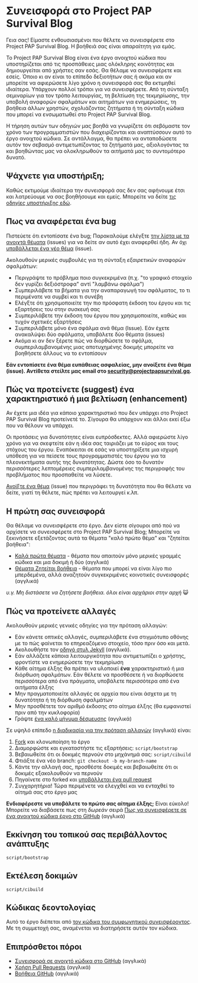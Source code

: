 # Συνεισφορά στο Project PAP Survival Blog

Γεια σας! Είμαστε ενθουσιασμένοι που θέλετε να συνεισφέρετε στο Project PAP Survival Blog. Η βοήθειά σας είναι απαραίτητη για εμάς.

Το Project PAP Survival Blog είναι ένα έργο ανοιχτού κώδικα που υποστηρίζεται από τις προσπάθειες μιας ολόκληρης κοινότητας και δημιουργείται από χρήστες σαν εσάς. Θα θέλαμε να συνεισφέρετε και εσείς. Όποιο κι αν είναι το επίπεδο δεξιοτήτων σας ή ακόμα και αν μπορείτε να αφιερώσετε λίγο χρόνο η συνεισφορά σας θα εκτιμηθεί ιδιαίτερα. Υπάρχουν πολλοί τρόποι για να συνεισφέρετε. Από τη σύνταξη σεμιναρίων για τον τρόπο λειτουργίας, τη βελτίωση της τεκμηρίωσης, την υποβολή αναφορών σφαλμάτων και αιτημάτων για ενημερώσεις, τη βοήθεια άλλων χρηστών, σχολιάζοντας ζητήματα ή τη σύνταξη κώδικα που μπορεί να ενσωματωθεί στο Project PAP Survival Blog.

Η τήρηση αυτών των οδηγιών μας βοηθά να γνωρίζετε ότι σεβόμαστε τον χρόνο των προγραμματιστών που διαχειρίζονται και αναπτύσσουν αυτό το έργο ανοιχτού κώδικα. Σε αντάλλαγμα, θα πρέπει να ανταποδώσετε αυτόν τον σεβασμό αντιμετωπίζοντας τα ζητήματά μας, αξιολογόντας τα και βοηθώντας μας να ολοκληρωθούν τα αιτήματά μας το συντομότερο δυνατό.


## Ψάχνετε για υποστήριξη;

Καθώς εκτιμούμε ιδιαίτερα την συνεισφορά σας δεν σας αφήνουμε έτσι και λατρεύουμε να σας βοηθήσουμε και εμείς. Μπορείτε να δείτε [τις οδηγίες υποστήριξης εδώ](SUPPORT.md).

## Πως να αναφέρεται ένα bug

Πιστεύετε ότι εντοπίσατε ένα bug; Παρακαλούμε ελέγξτε [την λίστα με τα ανοιχτά θέματα](https://github.com/kostaspapoutsisweb/projectpapsurvivalblog/issues) (issues) για να δείτε αν αυτό έχει αναφερθεί ήδη. Αν όχι [υποβάλλεται ένα νέο θέμα](https://github.com/kostaspapoutsisweb/projectpapsurvivalblog/issues/new) (issue).

Ακολουθούν μερικές συμβουλές για τη σύνταξη *εξαιρετικών* αναφορών σφαλμάτων:

* Περιγράψτε το πρόβλημα ποιο συγκεκριμένα (π.χ. "το γραφικό στοιχείο δεν γυρίζει δεξιόστροφα" αντί "λαμβάνω σφάλμα")
* Συμπεριλάβετε τα βήματα για την αναπαραγωγή του σφάλματος, το τι περιμένατε να συμβεί και τι συνέβη
* Ελέγξτε ότι χρησιμοποιείτε την πιο πρόσφατη έκδοση του έργου και τις εξαρτήσεις του στην συσκευή σας
* Συμπεριλάβετε την έκδοση του έργου που χρησιμοποιείτε, καθώς και τυχόν σχετικές εξαρτήσεις
* Συμπεριλάβετε μόνο ένα σφάλμα ανά θέμα (Issue). Εάν έχετε ανακαλύψει δύο σφάλματα, υποβάλετε δύο θέματα (issues)
* Ακόμα κι αν δεν ξέρετε πώς να διορθώσετε το σφάλμα, συμπεριλαμβανομένης μιας αποτυχημένης δοκιμής μπορείτε να βοηθήσετε άλλους να το εντοπίσουν

**Εάν εντοπίσετε ένα θέμα ευπάθειας ασφαλείας, μην ανοίξετε ένα θέμα (issue). Αντίθετα στείλτε μας email στο security@projectpapsurvival.gq.**

## Πώς να προτείνετε (suggest) ένα χαρακτηριστικό ή μια βελτίωση (enhancement)

Αν έχετε μια ιδέα για κάποιο χαρακτηριστικό που δεν υπάρχει στο Project PAP Survival Blog προτείνετέ το. Σίγουρα θα υπάρχουν και άλλοι εκεί έξω που να θέλουν να υπάρχει.

Οι προτάσεις για δυνατότητες είναι ευπρόσδεκτες. Αλλά αφιερώστε λίγο χρόνο για να σκεφτείτε εάν η ιδέα σας ταιριάζει με το εύρος και τους στόχους του έργου. Εναπόκειται σε εσάς να υποστηρίξετε μια ισχυρή υπόθεση για να πείσετε τους προγραμματιστές του έργου για τα πλεονεκτήματα αυτής της δυνατότητας. Δώστε όσο το δυνατόν περισσότερες λεπτομέρειες συμπεριλαμβανομένης της περιγραφής του προβλήματος που προσπαθείτε να λύσετε.

[Ανοίξτε ένα θέμα](https://github.com/kostaspapoutsisweb/projectpapsurvivalblog/issues/new) (issue) που περιγράφει τη δυνατότητα που θα θέλατε να δείτε, γιατί τη θέλετε, πώς πρέπει να λειτουργεί κ.λπ.



## Η πρώτη σας συνεισφορά

Θα θέλαμε να συνεισφέρετε στο έργο. Δεν είστε σίγουροι από πού να αρχίσετε να συνεισφέρετε στο Project PAP Survival Blog; Μπορείτε να ξεκινήσετε εξετάζοντας αυτά τα θέματα "καλό πρώτο θέμα" και "ζητείται βοήθεια":

* [Καλά πρώτα θέματα](https://github.com/pages-themes/cayman/issues?q=is%3Aissue+is%3Aopen+label%3A%22good+first+issue%22) - θέματα που απαιτούν μόνο μερικές γραμμές κώδικα και μια δοκιμή ή δύο (αγγλικά)
* [Θέματα Ζητείται βοήθεια](https://github.com/pages-themes/cayman/issues?q=is%3Aissue+is%3Aopen+label%3A%22help+wanted%22) - θέματα που μπορεί να είναι λίγο πιο μπερδεμένα, αλλά αναζητούν συγκεκριμένες κοινοτικές συνεισφορές (αγγλικά)

*υ.γ. Μη διστάσετε να ζητήσετε βοήθεια. όλοι είναι αρχάριοι στην αρχή* :smiley_cat:

## Πώς να προτείνετε αλλαγές

Ακολουθούν μερικές γενικές οδηγίες για την πρόταση αλλαγών:

* Εάν κάνετε οπτικές αλλαγές, συμπεριλάβετε ένα στιγμιότυπο οθόνης με το πώς φαίνεται το επηρεαζόμενο στοιχείο, τόσο πριν όσο και μετά.
* Ακολουθήστε τον [οδηγό στυλ Jekyll](https://ben.balter.com/jekyll-style-guide) (αγγλικά).
* Εάν αλλάζετε κάποια λειτουργικότητα που αντιμετωπίζει ο χρήστης, φροντίστε να ενημερώσετε την τεκμηρίωση
* Κάθε αίτημα έλξης θα πρέπει να υλοποιεί **ένα** χαρακτηριστικό ή μια διόρθωση σφαλμάτων. Εάν θέλετε να προσθέσετε ή να διορθώσετε περισσότερα από ένα πράγματα, υποβάλετε περισσότερα από ένα αιτήματα έλξης
* Μην πραγματοποιείτε αλλαγές σε αρχεία που είναι άσχετα με τη δυνατότητα ή τη διόρθωση σφαλμάτων
* Μην προσθέτετε τον αριθμό έκδοσης στο αίτημα έλξης (θα εμφανιστεί πριν από την κυκλοφορία)
* Γράψτε [ένα καλό μήνυμα δέσμευσης](http://tbaggery.com/2008/04/19/a-note-about-git-commit-messages.html) (αγγλικά)

Σε υψηλό επίπεδο [η διαδικασία για την πρόταση αλλαγών](https://guides.github.com/introduction/flow/) (αγγλικά) είναι:

1. [Fork](https://github.com/kostaspapoutsisweb/projectpapsurvivalblog/fork) και κλονωποίηση το έργο
2. Διαμορφώστε και εγκαταστήστε τις εξαρτήσεις: `script/bootstrap`
3. Βεβαιωθείτε ότι οι δοκιμές περνούν στο μηχάνημά σας: `script/cibuild`
4. Φτιάξτε ένα νέο branch: `git checkout -b my-branch-name`
5. Κάντε την αλλαγή σας, προσθέστε δοκιμές και βεβαιωθείτε ότι οι δοκιμές εξακολουθούν να περνούν
6. Πηγαίνετε στο forked και [υποβάλλεται ένα pull request](https://github.com/kostaspapoutsisweb/projectpapsurvivalblog/compare)
7. Συγχαρητήρια! Τώρα περιμένετε να ελεγχθεί και να ενταχθεί το αίτημά σας στο έργο μας

**Ενδιαφέρεστε να υποβάλετε το πρώτο σας αίτημα έλξης;** Είναι εύκολο! Μπορείτε να διαβάσετε πως στη *δωρεάν* σειρά [Πως να συνεισφέρετε σε ένα ανοιχτού κώδικα έργο στο GitHub](https://app.egghead.io/playlists/how-to-contribute-to-an-open-source-project-on-github) (αγγλικά)

## Εκκίνηση του τοπικού σας περιβάλλοντος ανάπτυξης

`script/bootstrap`

## Εκτέλεση δοκιμών

`script/cibuild`

## Κώδικας δεοντολογίας

Αυτό το έργο διέπεται από [τον κώδικα του συμφωνητικού συνεισφέροντος](CODE_OF_CONDUCT.md). Με τη συμμετοχή σας, αναμένεται να διατηρήσετε αυτόν τον κώδικα.

## Επιπρόσθετοι πόροι
* [Συνεισφορά σε ανοιχτό κώδικα στο GitHub](https://guides.github.com/activities/contributing-to-open-source/) (αγγλικά)
* [Χρήση Pull Requests](https://help.github.com/articles/using-pull-requests/) (αγγλικά)
* [Βοήθεια GitHub](https://help.github.com) (αγγλικά)
